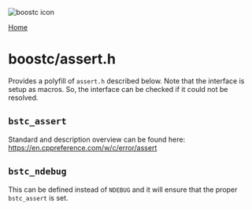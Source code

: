 ![boostc icon](https://tkellehe.github.io/boostc/images/boostc-icon.png)

[Home](https://tkellehe.github.io/boostc/docs/)

# boostc/assert.h

Provides a polyfill of `assert.h` described below.
Note that the interface is setup as macros.
So, the interface can be checked if it could not be resolved.


## `bstc_assert`

Standard and description overview can be found here: https://en.cppreference.com/w/c/error/assert

## `bstc_ndebug`

This can be defined instead of `NDEBUG` and it will ensure that the proper `bstc_assert` is set.
